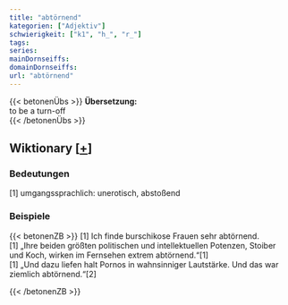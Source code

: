 ```yaml
---
title: "abtörnend"
kategorien: ["Adjektiv"]
schwierigkeit: ["k1", "h_", "r_"]
tags:
series:
mainDornseiffs:
domainDornseiffs:
url: "abtörnend"
---
```


{{< betonenÜbs >}}
**Übersetzung:**  
to be a turn-off  
{{< /betonenÜbs >}}

## Wiktionary [[+](https://de.wiktionary.org/wiki/abtörnend)]

### Bedeutungen
[1] umgangssprachlich: unerotisch, abstoßend  

### Beispiele
{{< betonenZB >}}
[1] Ich finde burschikose Frauen sehr abtörnend.  
[1] „Ihre beiden größten politischen und intellektuellen Potenzen, Stoiber und Koch, wirken im Fernsehen extrem abtörnend.“[1]  
[1] „Und dazu liefen halt Pornos in wahnsinniger Lautstärke. Und das war ziemlich abtörnend.“[2]  

{{< /betonenZB >}}

